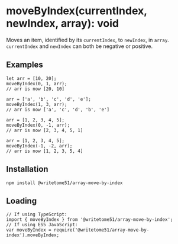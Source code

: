 # moveByIndex(currentIndex, newIndex, array): void

Moves an item, identified by its `currentIndex`, to `newIndex`, in `array`.  
`currentIndex` and `newIndex` can both be negative or positive.  


## Examples
```
let arr = [10, 20];
moveByIndex(0, 1, arr);
// arr is now [20, 10]

arr = ['a', 'b', 'c', 'd', 'e'];
moveByIndex(1, 3, arr);
// arr is now ['a', 'c', 'd', 'b', 'e']

arr = [1, 2, 3, 4, 5];
moveByIndex(0, -1, arr);
// arr is now [2, 3, 4, 5, 1]

arr = [1, 2, 3, 4, 5];
moveByIndex(-1, -2, arr);
// arr is now [1, 2, 3, 5, 4]
```

## Installation
`npm install @writetome51/array-move-by-index`

## Loading
```
// If using TypeScript:
import { moveByIndex } from '@writetome51/array-move-by-index';
// If using ES5 JavaScript:
var moveByIndex = require('@writetome51/array-move-by-index').moveByIndex;
```
